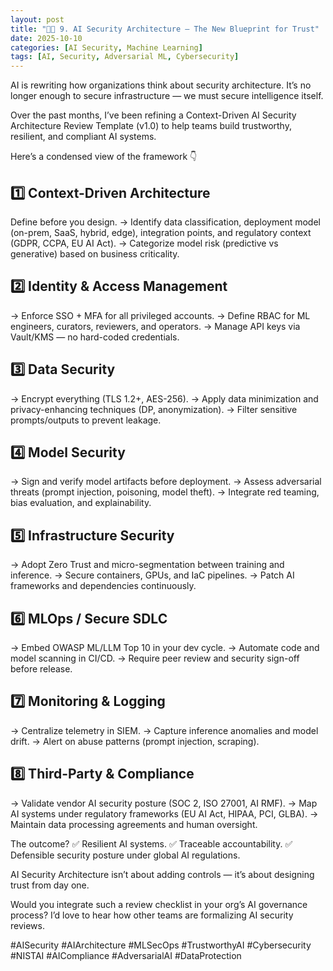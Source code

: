 ```yaml
---
layout: post
title: "🧠🔐 9. AI Security Architecture — The New Blueprint for Trust"
date: 2025-10-10
categories: [AI Security, Machine Learning]
tags: [AI, Security, Adversarial ML, Cybersecurity]
---
```

AI is rewriting how organizations think about security architecture.
It’s no longer enough to secure infrastructure — we must secure intelligence itself.

Over the past months, I’ve been refining a Context-Driven AI Security Architecture Review Template (v1.0) to help teams build trustworthy, resilient, and compliant AI systems.

Here’s a condensed view of the framework 👇

## 1️⃣ Context-Driven Architecture

Define before you design.
→ Identify data classification, deployment model (on-prem, SaaS, hybrid, edge), integration points, and regulatory context (GDPR, CCPA, EU AI Act).
→ Categorize model risk (predictive vs generative) based on business criticality.

## 2️⃣ Identity & Access Management

→ Enforce SSO + MFA for all privileged accounts.
→ Define RBAC for ML engineers, curators, reviewers, and operators.
→ Manage API keys via Vault/KMS — no hard-coded credentials.

## 3️⃣ Data Security

→ Encrypt everything (TLS 1.2+, AES-256).
→ Apply data minimization and privacy-enhancing techniques (DP, anonymization).
→ Filter sensitive prompts/outputs to prevent leakage.

## 4️⃣ Model Security

→ Sign and verify model artifacts before deployment.
→ Assess adversarial threats (prompt injection, poisoning, model theft).
→ Integrate red teaming, bias evaluation, and explainability.

## 5️⃣ Infrastructure Security

→ Adopt Zero Trust and micro-segmentation between training and inference.
→ Secure containers, GPUs, and IaC pipelines.
→ Patch AI frameworks and dependencies continuously.

## 6️⃣ MLOps / Secure SDLC

→ Embed OWASP ML/LLM Top 10 in your dev cycle.
→ Automate code and model scanning in CI/CD.
→ Require peer review and security sign-off before release.

## 7️⃣ Monitoring & Logging

→ Centralize telemetry in SIEM.
→ Capture inference anomalies and model drift.
→ Alert on abuse patterns (prompt injection, scraping).

## 8️⃣ Third-Party & Compliance

→ Validate vendor AI security posture (SOC 2, ISO 27001, AI RMF).
→ Map AI systems under regulatory frameworks (EU AI Act, HIPAA, PCI, GLBA).
→ Maintain data processing agreements and human oversight.

The outcome?
✅ Resilient AI systems.
✅ Traceable accountability.
✅ Defensible security posture under global AI regulations.

AI Security Architecture isn’t about adding controls — it’s about designing trust from day one.

Would you integrate such a review checklist in your org’s AI governance process?
I’d love to hear how other teams are formalizing AI security reviews.

#AISecurity #AIArchitecture #MLSecOps #TrustworthyAI #Cybersecurity #NISTAI #AICompliance #AdversarialAI #DataProtection
